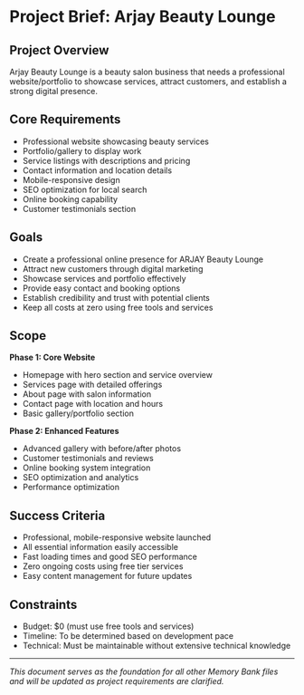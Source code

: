 # Project Brief: Arjay Beauty Lounge

## Project Overview
Arjay Beauty Lounge is a beauty salon business that needs a professional website/portfolio to showcase services, attract customers, and establish a strong digital presence.

## Core Requirements
- Professional website showcasing beauty services
- Portfolio/gallery to display work
- Service listings with descriptions and pricing
- Contact information and location details
- Mobile-responsive design
- SEO optimization for local search
- Online booking capability
- Customer testimonials section

## Goals
- Create a professional online presence for ARJAY Beauty Lounge
- Attract new customers through digital marketing
- Showcase services and portfolio effectively
- Provide easy contact and booking options
- Establish credibility and trust with potential clients
- Keep all costs at zero using free tools and services

## Scope
**Phase 1: Core Website**
- Homepage with hero section and service overview
- Services page with detailed offerings
- About page with salon information
- Contact page with location and hours
- Basic gallery/portfolio section

**Phase 2: Enhanced Features**
- Advanced gallery with before/after photos
- Customer testimonials and reviews
- Online booking system integration
- SEO optimization and analytics
- Performance optimization

## Success Criteria
- Professional, mobile-responsive website launched
- All essential information easily accessible
- Fast loading times and good SEO performance
- Zero ongoing costs using free tier services
- Easy content management for future updates

## Constraints
- Budget: $0 (must use free tools and services)
- Timeline: To be determined based on development pace
- Technical: Must be maintainable without extensive technical knowledge

---
*This document serves as the foundation for all other Memory Bank files and will be updated as project requirements are clarified.*
